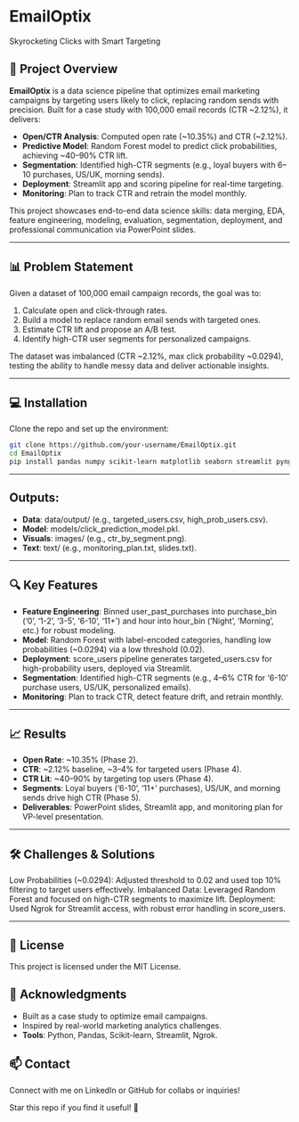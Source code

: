 # EmailOptix
Skyrocketing Clicks with Smart Targeting

## 🚀 Project Overview

**EmailOptix** is a data science pipeline that optimizes email marketing campaigns by targeting users likely to click, replacing random sends with precision. Built for a case study with 100,000 email records (CTR ~2.12%), it delivers:
- **Open/CTR Analysis**: Computed open rate (~10.35%) and CTR (~2.12%).
- **Predictive Model**: Random Forest model to predict click probabilities, achieving ~40–90% CTR lift.
- **Segmentation**: Identified high-CTR segments (e.g., loyal buyers with 6–10 purchases, US/UK, morning sends).
- **Deployment**: Streamlit app and scoring pipeline for real-time targeting.
- **Monitoring**: Plan to track CTR and retrain the model monthly.

This project showcases end-to-end data science skills: data merging, EDA, feature engineering, modeling, evaluation, segmentation, deployment, and professional communication via PowerPoint slides.

---

## 📊 Problem Statement

Given a dataset of 100,000 email campaign records, the goal was to:
1. Calculate open and click-through rates.
2. Build a model to replace random email sends with targeted ones.
3. Estimate CTR lift and propose an A/B test.
4. Identify high-CTR user segments for personalized campaigns.

The dataset was imbalanced (CTR ~2.12%, max click probability ~0.0294), testing the ability to handle messy data and deliver actionable insights.

---

## 💻 Installation

Clone the repo and set up the environment:

```bash
git clone https://github.com/your-username/EmailOptix.git
cd EmailOptix
pip install pandas numpy scikit-learn matplotlib seaborn streamlit pyngrok joblib
```
---
## Outputs:

- **Data**: data/output/ (e.g., targeted_users.csv, high_prob_users.csv).
- **Model**: models/click_prediction_model.pkl.
- **Visuals**: images/ (e.g., ctr_by_segment.png).
- **Text**: text/ (e.g., monitoring_plan.txt, slides.txt).

---

## 🔍 Key Features

- **Feature Engineering**: Binned user_past_purchases into purchase_bin (‘0’, ‘1-2’, ‘3-5’, ‘6-10’, ‘11+’) and hour into hour_bin (‘Night’, ‘Morning’, etc.) for robust modeling.
- **Model**: Random Forest with label-encoded categories, handling low probabilities (~0.0294) via a low threshold (0.02).
- **Deployment**: score_users pipeline generates targeted_users.csv for high-probability users, deployed via Streamlit.
- **Segmentation**: Identified high-CTR segments (e.g., 4–6% CTR for ‘6-10’ purchase users, US/UK, personalized emails).
- **Monitoring**: Plan to track CTR, detect feature drift, and retrain monthly.
---

## 📈 Results

- **Open Rate**: ~10.35% (Phase 2).
- **CTR**: ~2.12% baseline, ~3–4% for targeted users (Phase 4).
- **CTR Lit**: ~40–90% by targeting top users (Phase 4).
- **Segments**: Loyal buyers (‘6-10’, ‘11+’ purchases), US/UK, and morning sends drive high CTR (Phase 5).
- **Deliverables**: PowerPoint slides, Streamlit app, and monitoring plan for VP-level presentation.

---

## 🛠️ Challenges & Solutions

Low Probabilities (~0.0294): Adjusted threshold to 0.02 and used top 10% filtering to target users effectively.
Imbalanced Data: Leveraged Random Forest and focused on high-CTR segments to maximize lift.
Deployment: Used Ngrok for Streamlit access, with robust error handling in score_users.

---
## 📝 License

This project is licensed under the MIT License.

## 🙌 Acknowledgments

- Built as a case study to optimize email campaigns.
- Inspired by real-world marketing analytics challenges.
- **Tools**: Python, Pandas, Scikit-learn, Streamlit, Ngrok.

## 📫 Contact

Connect with me on LinkedIn or GitHub for collabs or inquiries!

Star this repo if you find it useful! 🌟
